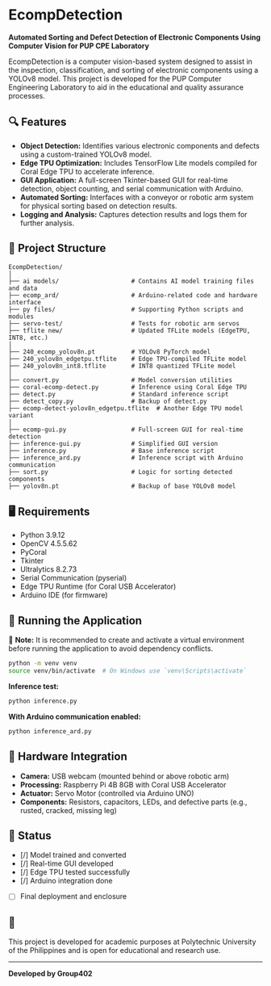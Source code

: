 
# EcompDetection

**Automated Sorting and Defect Detection of Electronic Components Using Computer Vision for PUP CPE Laboratory**

EcompDetection is a computer vision-based system designed to assist in the inspection, classification, and sorting of electronic components using a YOLOv8 model. This project is developed for the PUP Computer Engineering Laboratory to aid in the educational and quality assurance processes.

## 🔍 Features

- **Object Detection:** Identifies various electronic components and defects using a custom-trained YOLOv8 model.
- **Edge TPU Optimization:** Includes TensorFlow Lite models compiled for Coral Edge TPU to accelerate inference.
- **GUI Application:** A full-screen Tkinter-based GUI for real-time detection, object counting, and serial communication with Arduino.
- **Automated Sorting:** Interfaces with a conveyor or robotic arm system for physical sorting based on detection results.
- **Logging and Analysis:** Captures detection results and logs them for further analysis.

## 📁 Project Structure

```
EcompDetection/
│
├── ai models/                    # Contains AI model training files and data
├── ecomp_ard/                    # Arduino-related code and hardware interface
├── py files/                     # Supporting Python scripts and modules
├── servo-test/                   # Tests for robotic arm servos
├── tflite new/                   # Updated TFLite models (EdgeTPU, INT8, etc.)
│
├── 240_ecomp_yolov8n.pt          # YOLOv8 PyTorch model
├── 240_yolov8n_edgetpu.tflite    # Edge TPU-compiled TFLite model
├── 240_yolov8n_int8.tflite       # INT8 quantized TFLite model
│
├── convert.py                    # Model conversion utilities
├── coral-ecomp-detect.py         # Inference using Coral Edge TPU
├── detect.py                     # Standard inference script
├── detect_copy.py                # Backup of detect.py
├── ecomp-detect-yolov8n_edgetpu.tflite  # Another Edge TPU model variant
│
├── ecomp-gui.py                  # Full-screen GUI for real-time detection
├── inference-gui.py              # Simplified GUI version
├── inference.py                  # Base inference script
├── inference_ard.py              # Inference script with Arduino communication
├── sort.py                       # Logic for sorting detected components
├── yolov8n.pt                    # Backup of base YOLOv8 model
```

## 🖥️ Requirements

- Python 3.9.12
- OpenCV 4.5.5.62
- PyCoral
- Tkinter
- Ultralytics 8.2.73
- Serial Communication (pyserial)
- Edge TPU Runtime (for Coral USB Accelerator)
- Arduino IDE (for firmware)

## 🚀 Running the Application

📌 **Note:** It is recommended to create and activate a virtual environment before running the application to avoid dependency conflicts.

```bash
python -m venv venv
source venv/bin/activate  # On Windows use `venv\Scripts\activate`
```

**Inference test:**
```bash
python inference.py
```

**With Arduino communication enabled:**
```bash
python inference_ard.py
```

## 🤖 Hardware Integration

- **Camera:** USB webcam (mounted behind or above robotic arm)
- **Processing:** Raspberry Pi 4B 8GB with Coral USB Accelerator
- **Actuator:** Servo Motor (controlled via Arduino UNO)
- **Components:** Resistors, capacitors, LEDs, and defective parts (e.g., rusted, cracked, missing leg)

## 📌 Status

- [/] Model trained and converted
- [/] Real-time GUI developed
- [/] Edge TPU tested successfully
- [/] Arduino integration done
- [ ] Final deployment and enclosure

## 📜

This project is developed for academic purposes at Polytechnic University of the Philippines and is open for educational and research use.

---

**Developed by Group402**
